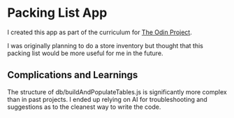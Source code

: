 # Packing List App

I created this app as part of the curriculum for [The Odin Project](https://www.theodinproject.com).

I was originally planning to do a store inventory but thought that this packing list would be more useful for me in the future.

## Complications and Learnings

The structure of db/buildAndPopulateTables.js is significantly more complex than in past projects. I ended up relying on AI for troubleshooting and suggestions as to the cleanest way to write the code.